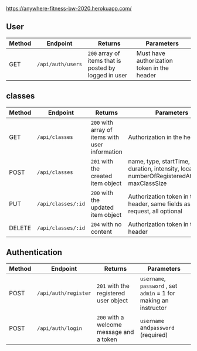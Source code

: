 https://anywhere-fitness-bw-2020.herokuapp.com/

## User

| Method | Endpoint                                  | Returns                                                         | Parameters                                                                                                     |
| ------ | ----------------------------------------- | --------------------------------------------------------------- | -------------------------------------------------------------------------------------------------------------- |
| GET    | `/api/auth/users`                 | `200` array of items that is posted by logged in user           | Must have authorization token in the header                                                                              |


## classes

| Method | Endpoint         | Returns                                         | Parameters                                                                                                                                           |
| ------ | ---------------- | ----------------------------------------------- | ---------------------------------------------------------------------------------------------------------------------------------------------------- |
| GET    | `/api/classes`     | `200` with array of items with user information | Authorization in the header
| POST   | `/api/classes`     | `201` with the created item object              | name, type, startTime, duration, intensity, location, numberOfRegisteredAttendees, maxClassSize       
| PUT  | `/api/classes/:id` | `200` with the updated item object              | Authorization token in the header, same fields as POST request, all optional                                                                         |
| DELETE | `/api/classes/:id` | `204` with no content                           | Authorization token in the header                                                                                                                    |

## Authentication

| Method | Endpoint        | Returns                                  | Parameters                                                                                                                               |
| ------ | --------------- | ---------------------------------------- | ---------------------------------------------------------------------------------------------------------------------------------------- |
| POST   | `/api/auth/register` | `201` with the registered user object    | `username`, `password` , set `admin` = 1 for making an instructor
| POST   | `/api/auth/login`    | `200` with a welcome message and a token | `username` and`password` (required)                                                       
